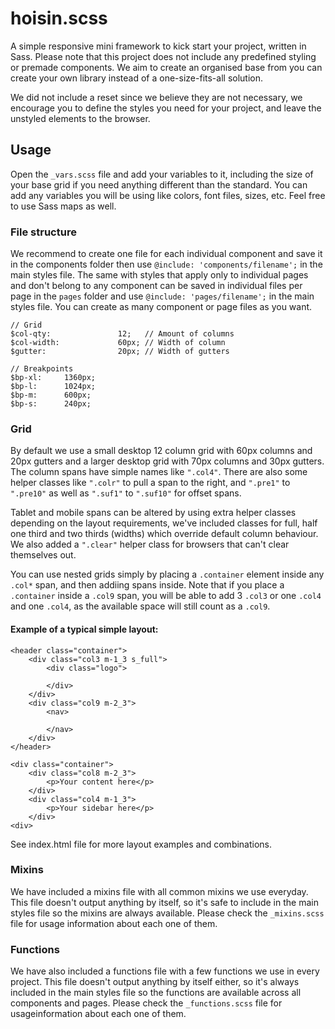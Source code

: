 hoisin.scss
===========

A simple responsive mini framework to kick start your project, written in Sass. Please note that this project does not include any predefined styling or premade components. We aim to create an organised base from you can create your own library instead of a one-size-fits-all solution.

We did not include a reset since we believe they are not necessary, we encourage you to define the styles you need for your project, and leave the unstyled elements to the browser.

## Usage
Open the `_vars.scss` file and add your variables to it, including the size of your base grid if you need anything different than the standard. You can add any variables you will be using like colors, font files, sizes, etc. Feel free to use Sass maps as well.

### File structure
We recommend to create one file for each individual component and save it in the components folder then use `@include: 'components/filename';` in the main styles file. The same with styles that apply only to individual pages and don't belong to any component can be saved in individual files per page in the `pages` folder and use `@include: 'pages/filename';` in the main styles file. You can create as many component or page files as you want.

	// Grid
	$col-qty: 				12;   // Amount of columns
	$col-width: 			60px; // Width of column
	$gutter:				20px; // Width of gutters

	// Breakpoints
	$bp-xl: 	1360px;
	$bp-l: 		1024px;
	$bp-m: 		600px;
	$bp-s: 		240px;

### Grid
By default we use a small desktop 12 column grid with 60px columns and 20px gutters and a larger desktop grid with 70px columns and 30px gutters. The column spans have simple names like `".col4"`. There are also some helper classes like `".colr"` to pull a span to the right, and `".pre1"` to `".pre10"` as well as `".suf1"` to `".suf10"` for offset spans.

Tablet and mobile spans can be altered by using extra helper classes depending on the layout requirements, we've included classes for full, half one third and two thirds (widths) which override default column behaviour. We also added a `".clear"` helper class for browsers that can't clear themselves out. 

You can use nested grids simply by placing a `.container` element inside any `.col*` span, and then addiing spans inside. Note that if you place a `.container` inside a `.col9` span, you will be able to add 3 `.col3` or one `.col4` and one `.col4`, as the available space will still count as a  `.col9`.

#### Example of a typical simple layout:

	<header class="container">
		<div class="col3 m-1_3 s_full">
			<div class="logo">

			</div>
		</div>
		<div class="col9 m-2_3">
			<nav>

			</nav>
		</div>
	</header>

	<div class="container">
	    <div class="col8 m-2_3">
	    	<p>Your content here</p>
	    </div>
	    <div class="col4 m-1_3">
	    	<p>Your sidebar here</p>
	    </div>	    
	<div>

See index.html file for more layout examples and combinations.

### Mixins
We have included a mixins file with all common mixins we use everyday. This file doesn't output anything by itself, so it's safe to include in the main styles file so the mixins are always available. Please check the `_mixins.scss` file for usage information about each one of them.

### Functions
We have also included a functions file with a few functions we use in every project. This file doesn't output anything by itself either, so it's always included in the main styles file so the functions are available across all components and pages. Please check the `_functions.scss` file for usageinformation about each one of them.
